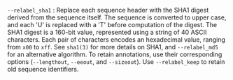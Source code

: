 `--relabel_sha1`
: Replace each sequence header with the SHA1 digest derived from the
  sequence itself. The sequence is converted to upper case, and each
  'U' is replaced with a 'T' before computation of the digest. The
  SHA1 digest is a 160-bit value, represented using a string of 40
  ASCII characters. Each pair of characters encodes an hexadecimal
  value, ranging from `x00` to `xff`. See `sha1(3)` for more details
  on SHA1, and `--relabel_md5` for an alternative algorithm. To retain
  annotations, use their corresponding options (`--lengthout`,
  `--eeout`, and `--sizeout`). Use `--relabel_keep` to retain old
  sequence identifiers.
